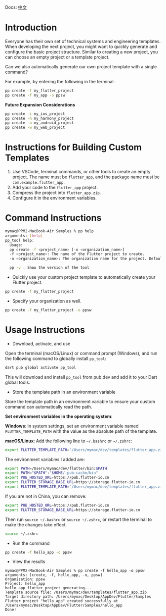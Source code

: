 Docs: [中文](README.md)

# Introduction

Everyone has their own set of technical systems and engineering templates. When developing the next project, you might want to quickly generate and configure the basic project structure. Similar to creating a new project, you can choose an empty project or a template project.

Can we also automatically generate our own project template with a single command?

For example, by entering the following in the terminal:

```bash
pp create -f my_flutter_project
pp create -f my_app -o ppsw
```

**Future Expansion Considerations**

```bash
pp create -i my_ios_project
pp create -h my_harmony_project
pp create -a my_android_project
pp create -w my_web_project
```

# Instructions for Building Custom Templates

1. Use VSCode, terminal commands, or other tools to create an empty project. The name must be `flutter_app`, and the package name must be `com.example.flutter_app`.
2. Add your code to the `flutter_app` project.
3. Compress the project into `flutter_app.zip`.
4. Configure it in the environment variables.

# Command Instructions

```bash
mymac@PPM2-MacBook-Air Samples % pp help
arguments: [help]
pp_tool help:
  Usage:
  pp create -f <project_name> [-o <organization_name>]
  -f <project_name>: The name of the Flutter project to create.
  -o <organization_name>: The organization name for the project. Defaults to 'example'.

  pp -v : Show the version of the tool
```

- Quickly use your custom project template to automatically create your Flutter project.

```bash
pp create -f my_flutter_project
```

- Specify your organization as well.

```bash
pp create -f my_flutter_project -o ppsw
```

# Usage Instructions

- Download, activate, and use

Open the terminal (macOS/Linux) or command prompt (Windows), and run the following command to globally install `pp_tool`:

```bash
dart pub global activate pp_tool
```

This will download and install `pp_tool` from pub.dev and add it to your Dart global tools.

- Store the template path in an environment variable

Store the template path in an environment variable to ensure your custom command can automatically read the path.

**Set environment variables in the operating system**:

**Windows**: In system settings, set an environment variable named `FLUTTER_TEMPLATE_PATH` with the value as the absolute path of the template.

**macOS/Linux**: Add the following line to `~/.bashrc` or `~/.zshrc`:

```bash
export FLUTTER_TEMPLATE_PATH="/Users/mymac/dev/templates/flutter_app.zip"
```

The environment variables I added are:

```bash
export PATH=/Users/mymac/dev/flutter/bin:$PATH
export PATH="$PATH":"$HOME/.pub-cache/bin"
export PUB_HOSTED_URL=https://pub.flutter-io.cn
export FLUTTER_STORAGE_BASE_URL=https://storage.flutter-io.cn
export FLUTTER_TEMPLATE_PATH="/Users/mymac/dev/templates/flutter_app.zip"
```

If you are not in China, you can remove:

```bash
export PUB_HOSTED_URL=https://pub.flutter-io.cn
export FLUTTER_STORAGE_BASE_URL=https://storage.flutter-io.cn
```

Then run `source ~/.bashrc` or `source ~/.zshrc`, or restart the terminal to make the changes take effect.

```bash
source ~/.zshrc
```

- Run the command

```bash
pp create -f hello_app -o ppsw
```

- View the results

```
mymac@PPM2-MacBook-Air Samples % pp create -f hello_app -o ppsw
arguments: [create, -f, hello_app, -o, ppsw]
Organization: ppsw
Project: hello_app
hello_app flutter project generating...
Template source file: /Users/mymac/dev/templates/flutter_app.zip
Target directory path: /Users/mymac/Desktop/AppDev/Flutter/Samples
Flutter project "hello_app" created successfully at /Users/mymac/Desktop/AppDev/Flutter/Samples/hello_app
Done!
```
